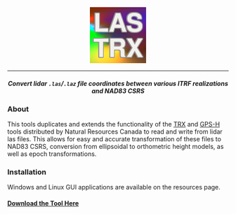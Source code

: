 <div align="center">
    <img src="las_trx/resources/las-trx.png" alt="LAS-TRX">
</div>

___

<div align="center">
   <h4><i>Convert lidar <code>.las</code>/<code>.laz</code> file coordinates between various ITRF realizations and NAD83 CSRS</i></h4>
</div>

### About

This tools duplicates and extends the functionality of the [TRX](https://webapp.geod.nrcan.gc.ca/geod/tools-outils/trx.php) and
[GPS-H](https://webapp.geod.nrcan.gc.ca/geod/tools-outils/gpsh.php) tools distributed by Natural Resources Canada to read and
write from lidar las files. This allows for easy and accurate transformation of these files to NAD83 CSRS, conversion from
ellipsoidal to orthometric height models, as well as epoch transformations.

### Installation

Windows and Linux GUI applications are available on the resources page.

#### [Download the Tool Here](https://github.com/tayden/LAS-TRX/releases)

